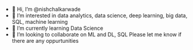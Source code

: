 - 👋 Hi, I’m @nishchalkarwade
- 👀 I’m interested in data analytics, data science, deep learning, big data, SQL, machine learning
- 🌱 I’m currently learning Data Science
- 💞️ I’m looking to collaborate on ML and DL, SQL
Please let me know if there are any oppurtunities
<!---
nishchalkarwade/nishchalkarwade is a ✨ special ✨ repository because its `README.md` (this file) appears on your GitHub profile.
You can click the Preview link to take a look at your changes.
--->
